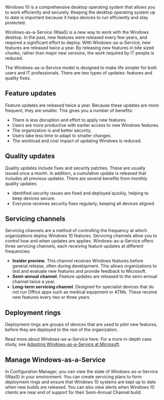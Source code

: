 Windows 10 is a comprehensive desktop operating system that allows you to work efficiently and securely. Keeping the desktop operating system up to date is important because it helps devices to run efficiently and stay protected.

Windows-as-a-Service (WaaS) is a new way to work with the Windows desktop. In the past, new features were released every few years, and required a significant effort to deploy. With Windows-as-a-Service, new features are released twice a year. By releasing new features in bite sized chunks, rather than major new versions, the work required by IT people is reduced.

The Windows-as-a-Service model is designed to make life simpler for both users and IT professionals. There are two types of updates: features and quality fixes.

## Feature updates

Feature updates are released twice a year. Because these updates are more frequent, they are smaller. This gives you a number of benefits:

- There is less disruption and effort to apply new features.
- Users are more productive with earlier access to new Windows features.
- The organization is and better security.
- Users take less time to adapt to smaller changes.
- The workload and cost impact of updating Windows is reduced.

## Quality updates
Quality updates include fixes and security patches. These are usually issued once a month. In addition, a cumulative update is released that includes all previous updates. There are several benefits from monthly quality updates:

- Identified security issues are fixed and deployed quickly, helping to keep devices secure.
- Everyone receives security fixes regularly, keeping all devices aligned.

## Servicing channels

Servicing channels are a method of controlling the frequency at which organizations deploy Windows 10 features. Servicing channels allow you to control how and when updates are applies. Windows-as-a-Service offers three servicing channels, each receiving feature updates at different frequencies:

- **Insider preview**. This channel receives Windows features before general release, often during development. This allows organizations to test and evaluate new features and provide feedback to Microsoft.
- **Semi-annual channel**. Feature updates are released to the semi-annual channel twice a year.
- **Long-term servicing channel**. Designed for specialist devices that do not run Office apps such as medical equipment or ATMs. These receive new features every two or three years.

## Deployment rings

Deployment rings are groups of devices that are used to pilot new features, before they are deployed to the rest of the organization.

Read more about Windows-as-a-Service here. For a more in-depth case study, see [Adopting Windows-as-a-Service at Microsoft](https://www.microsoft.com/itshowcase/adopting-windows-as-a-service-at-microsoft).

## Manage Windows-as-a-Service

In Configuration Manager, you can view the state of Windows-as-a-Service (WaaS) in your environment. You can create servicing plans to form deployment rings and ensure that Windows 10 systems are kept up to date when new builds are released. You can also view alerts when Windows 10 clients are near end of support for their Semi-Annual Channel build.

